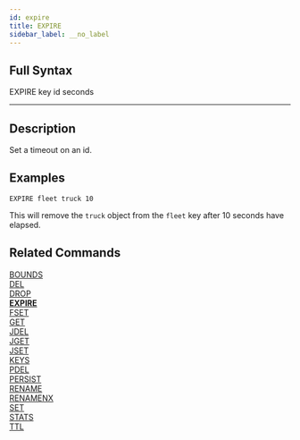 ```yaml
---
id: expire
title: EXPIRE
sidebar_label: __no_label
---
```


## Full Syntax

EXPIRE key id seconds

---

## Description

Set a timeout on an id.

## Examples

```tile38
EXPIRE fleet truck 10
```

This will remove the `truck` object from the `fleet` key after 10 seconds have elapsed.

## Related Commands

[BOUNDS](bounds.html)<br>
[DEL](del.html)<br>
[DROP](drop.html)<br>
**[EXPIRE](expire.html)**<br>
[FSET](fset.html)<br>
[GET](get.html)<br>
[JDEL](jdel.html)<br>
[JGET](jget.html)<br>
[JSET](jset.html)<br>
[KEYS](keys.html)<br>
[PDEL](pdel.html)<br>
[PERSIST](persist.html)<br>
[RENAME](rename.html)<br>
[RENAMENX](renamenx.html)<br>
[SET](set.html)<br>
[STATS](stats.html)<br>
[TTL](ttl.html)<br>